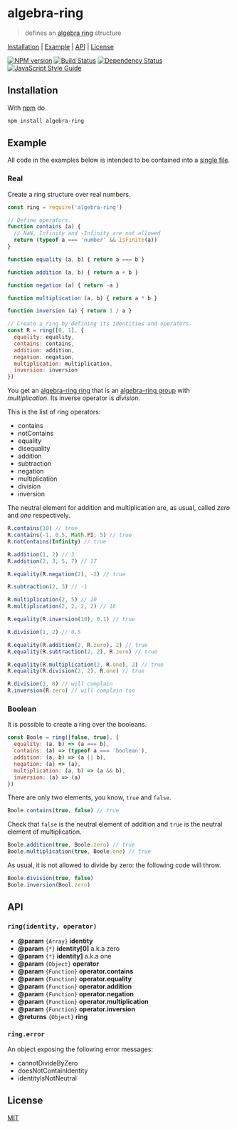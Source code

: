 # algebra-ring

> defines an [algebra ring][1] structure

[Installation](#installation) |
[Example](#example) |
[API](#api) |
[License](#license)

[![NPM version](https://badge.fury.io/js/algebra-ring.svg)](http://badge.fury.io/js/algebra-ring)
[![Build Status](https://travis-ci.org/fibo/algebra-ring.svg?branch=master)](https://travis-ci.org/fibo/algebra-ring?branch=master)
[![Dependency Status](https://gemnasium.com/fibo/algebra-ring.svg)](https://gemnasium.com/fibo/algebra-ring)
[![JavaScript Style Guide](https://img.shields.io/badge/code_style-standard-brightgreen.svg)](https://standardjs.com)

## Installation

With [npm](https://npmjs.org/) do

```bash
npm install algebra-ring
```

## Example

All code in the examples below is intended to be contained into a [single file](https://github.com/fibo/algebra-ring-ring/blob/master/test.js).

### Real

Create a ring structure over real numbers.

```javascript
const ring = require('algebra-ring')

// Define operators.
function contains (a) {
  // NaN, Infinity and -Infinity are not allowed
  return (typeof a === 'number' && isFinite(a))
}

function equality (a, b) { return a === b }

function addition (a, b) { return a + b }

function negation (a) { return -a }

function multiplication (a, b) { return a * b }

function inversion (a) { return 1 / a }

// Create a ring by defining its identities and operators.
const R = ring([0, 1], {
  equality: equality,
  contains: contains,
  addition: addition,
  negation: negation,
  multiplication: multiplication,
  inversion: inversion
})
```

You get an [algebra-ring ring][1] that is an [algebra-ring group][2] with *multiplication*.
Its inverse operator is *division*.

This is the list of ring operators:

* contains
* notContains
* equality
* disequality
* addition
* subtraction
* negation
* multiplication
* division
* inversion

The neutral element for addition and multiplication are, as usual, called
*zero* and *one* respectively.

```javascript
R.contains(10) // true
R.contains(-1, 0.5, Math.PI, 5) // true
R.notContains(Infinity) // true

R.addition(1, 2) // 3
R.addition(2, 3, 5, 7) // 17

R.equality(R.negation(2), -2) // true

R.subtraction(2, 3) // -1

R.multiplication(2, 5) // 10
R.multiplication(2, 2, 2, 2) // 16

R.equality(R.inversion(10), 0.1) // true

R.division(1, 2) // 0.5

R.equality(R.addition(2, R.zero), 2) // true
R.equality(R.subtraction(2, 2), R.zero) // true

R.equality(R.multiplication(2, R.one), 2) // true
R.equality(R.division(2, 2), R.one) // true

R.division(1, 0) // will complain
R.inversion(R.zero) // will complain too
```

### Boolean

It is possible to create a ring over the booleans.

```javascript
const Boole = ring([false, true], {
  equality: (a, b) => (a === b),
  contains: (a) => (typeof a === 'boolean'),
  addition: (a, b) => (a || b),
  negation: (a) => (a),
  multiplication: (a, b) => (a && b),
  inversion: (a) => (a)
})
```

There are only two elements, you know, `true` and `false`.

```javascript
Boole.contains(true, false) // true
```

Check that `false` is the neutral element of addition and `true` is the
neutral element of multiplication.

```javascript
Boole.addition(true, Boole.zero) // true
Boole.multiplication(true, Boole.one) // true
```

As usual, it is not allowed to divide by zero: the following code will throw.

```javascript
Boole.division(true, false)
Boole.inversion(Bool.zero)
```

## API

### `ring(identity, operator)`

* **@param** `{Array}` **identity**
* **@param** `{*}`     **identity[0]** a.k.a zero
* **@param** `{*}`     **identity[1]** a.k.a one
* **@param** `{Object}`   **operator**
* **@param** `{Function}` **operator.contains**
* **@param** `{Function}` **operator.equality**
* **@param** `{Function}` **operator.addition**
* **@param** `{Function}` **operator.negation**
* **@param** `{Function}` **operator.multiplication**
* **@param** `{Function}` **operator.inversion**
* **@returns** `{Object}` **ring**

### `ring.error`

An object exposing the following error messages:

* cannotDivideByZero
* doesNotContainIdentity
* identityIsNotNeutral

## License

[MIT](http://g14n.info/mit-license/)

[1]: https://en.wikipedia.org/wiki/Ring_(mathematics) "Ring"
[2]: https://www.npmjs.com/package/algebra-ring-group "algebra-ring-group"
